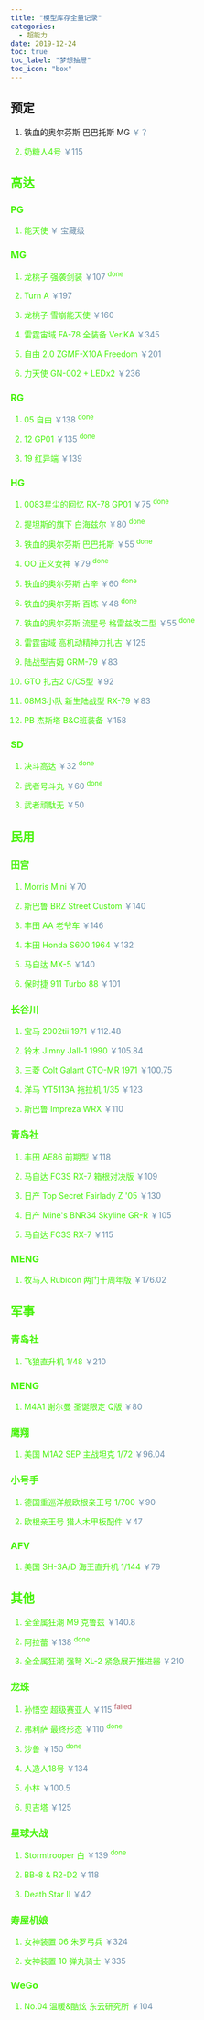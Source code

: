 ```yaml
---
title: "模型库存全量记录"
categories:
  - 超能力
date: 2019-12-24
toc: true
toc_label: "梦想抽屉"
toc_icon: "box"
---
```


## 预定

1. 铁血的奥尔芬斯 巴巴托斯 MG <font color="#698CA8">￥？</font> <sup><font color="#47F309">

2. 奶糖人4号 <font color="#698CA8">￥115</font> <sup><font color="#47F309">

## 高达

### PG

1. 能天使 <font color="#698CA8">￥ 宝藏级</font>

### MG

1. 龙桃子 强袭剑装 <font color="#698CA8">￥107</font> <sup><font color="#47F309">done</font></sup>

2. Turn A <font color="#698CA8">￥197</font>

3. 龙桃子 雪崩能天使 <font color="#698CA8">￥160</font>

4. 雷霆宙域 FA-78 全装备 Ver.KA <font color="#698CA8">￥345</font>

5. 自由 2.0 ZGMF-X10A Freedom <font color="#698CA8">￥201</font>

6. 力天使 GN-002 + LEDx2 <font color="#698CA8">￥236</font>

### RG

1. 05 自由 <font color="#698CA8">￥138</font> <sup><font color="#47F309">done</font></sup>

2. 12 GP01 <font color="#698CA8">￥135</font> <sup><font color="#47F309">done</font></sup>

3. 19 红异端 <font color="#698CA8">￥139</font>

### HG

1. 0083星尘的回忆 RX-78 GP01 <font color="#698CA8">￥75</font> <sup><font color="#47F309">done</font></sup>

2. 提坦斯的旗下 白海兹尔 <font color="#698CA8">￥80</font> <sup><font color="#47F309">done</font></sup>

3. 铁血的奥尔芬斯 巴巴托斯 <font color="#698CA8">￥55</font> <sup><font color="#47F309">done</font></sup>

4. OO 正义女神 <font color="#698CA8">￥79</font> <sup><font color="#47F309">done</font></sup>

5. 铁血的奥尔芬斯 古辛 <font color="#698CA8">￥60</font> <sup><font color="#47F309">done</font></sup>

6. 铁血的奥尔芬斯 百炼 <font color="#698CA8">￥48</font> <sup><font color="#47F309">done</font></sup>

7. 铁血的奥尔芬斯 流星号 格雷兹改二型 <font color="#698CA8">￥55</font> <sup><font color="#47F309">done</font></sup>

8. 雷霆宙域 高机动精神力扎古 <font color="#698CA8">￥125</font>

9. 陆战型吉姆 GRM-79 <font color="#698CA8">￥83</font>

10. GTO 扎古2 C/C5型 <font color="#698CA8">￥92</font>

11. 08MS小队 新生陆战型 RX-79 <font color="#698CA8">￥83</font>

12. PB 杰斯塔 B&C班装备 <font color="#698CA8">￥158</font>

### SD

1. 决斗高达 <font color="#698CA8">￥32</font> <sup><font color="#47F309">done</font></sup>

2. 武者号斗丸 <font color="#698CA8">￥60</font> <sup><font color="#47F309">done</font></sup>

3. 武者顽駄无 <font color="#698CA8">￥50</font>

## 民用

### 田宫

1. Morris Mini <font color="#698CA8">￥70</font>

2. 斯巴鲁 BRZ Street Custom <font color="#698CA8">￥140</font>

3. 丰田 AA 老爷车 <font color="#698CA8">￥146</font>

4. 本田 Honda S600 1964 <font color="#698CA8">￥132</font>

5. 马自达 MX-5 <font color="#698CA8">￥140</font>

6. 保时捷 911 Turbo 88 <font color="#698CA8">￥101</font>

### 长谷川

1. 宝马 2002tii 1971 <font color="#698CA8">￥112.48</font>

2. 铃木 Jimny Jall-1 1990 <font color="#698CA8">￥105.84</font>

3. 三菱 Colt Galant GTO-MR 1971 <font color="#698CA8">￥100.75</font>

4. 洋马 YT5113A 拖拉机 1/35 <font color="#698CA8">￥123</font>

5. 斯巴鲁 Impreza WRX <font color="#698CA8">￥110</font>

### 青岛社

1. 丰田 AE86 前期型 <font color="#698CA8">￥118</font>

2. 马自达 FC3S RX-7 箱根对决版 <font color="#698CA8">￥109</font>

3. 日产 Top Secret Fairlady Z '05 <font color="#698CA8">￥130</font>

4. 日产 Mine's BNR34 Skyline GR-R <font color="#698CA8">￥105</font>

5. 马自达 FC3S RX-7 <font color="#698CA8">￥115</font>

### MENG

1. 牧马人 Rubicon 两门十周年版 <font color="#698CA8">￥176.02</font>


## 军事

### 青岛社

1. 飞狼直升机 1/48 <font color="#698CA8">￥210</font>

### MENG

1. M4A1 谢尔曼 圣诞限定 Q版 <font color="#698CA8">￥80</font>

### 鹰翔

1. 美国 M1A2 SEP 主战坦克 1/72 <font color="#698CA8">￥96.04</font>

### 小号手

1. 德国重巡洋舰欧根亲王号 1/700 <font color="#698CA8">￥90</font>

2. 欧根亲王号 猎人木甲板配件 <font color="#698CA8">￥47</font>

### AFV

1. 美国 SH-3A/D 海王直升机 1/144 <font color="#698CA8">￥79</font>

## 其他

1. 全金属狂潮 M9 克鲁兹 <font color="#698CA8">￥140.8</font>

2. 阿拉蕾 <font color="#698CA8">￥138</font> <sup><font color="#47F309">done</font></sup>

3. 全金属狂潮 强弩 XL-2 紧急展开推进器 <font color="#698CA8">￥210</font>

### 龙珠

1. 孙悟空 超级赛亚人 <font color="#698CA8">￥115</font> <sup><font color="#B35059">failed</font></sup>

2. 弗利萨 最终形态 <font color="#698CA8">￥110</font> <sup><font color="#47F309">done</font></sup>

3. 沙鲁 <font color="#698CA8">￥150</font> <sup><font color="#47F309">done</font></sup>

4. 人造人18号 <font color="#698CA8">￥134</font>

5. 小林 <font color="#698CA8">￥100.5</font>

6. 贝吉塔 <font color="#698CA8">￥125</font>

### 星球大战

1. Stormtrooper 白 <font color="#698CA8">￥139</font> <sup><font color="#47F309">done</font></sup>

2. BB-8 & R2-D2 <font color="#698CA8">￥118</font>

3. Death Star II <font color="#698CA8">￥42</font>

### 寿屋机娘

1. 女神装置 06 朱罗弓兵 <font color="#698CA8">￥324</font>

2. 女神装置 10 弹丸骑士 <font color="#698CA8">￥335</font>

### WeGo

1. No.04 温暖&酷炫 东云研究所 <font color="#698CA8">￥104</font>
